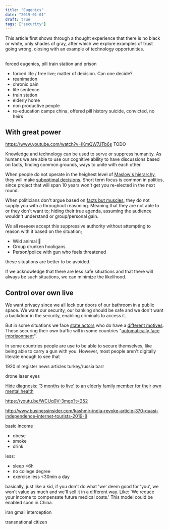 ```yaml
---
title: "Eugenics"
date: "2019-01-01"
draft: true
tags: ["security"]
---
```


This article first shows through a thought experience that there is no black or white,
only shades of gray,
after which we explore examples of trust going wrong,
closing with an example of technology opportunities.

##


forced eugenics, pill train station and prison
- forced life / free live; matter of decision. Can one decide?
- reanimation
- chronic pain
- life sentence
- train station
- elderly home
- non productive people
- re-education camps china, offered pill
history suicide, convicted, no heirs

## With great power
https://www.youtube.com/watch?v=IKmQW7JTb6s TODO

Knowledge and technology can be used to serve or suppress humanity.
As humans we are able to use our cognitive ability to have discussions based on facts,
finding common grounds,
ways to unite with each other.

When people do not operate in the heighest level of
[Maslow's hierarchy](https://www.simplypsychology.org/maslow.html),
they will make
[suboptimal decisions](https://www.psychologytoday.com/us/blog/science-choice/201504/the-scarcity-mindset).
Short term focus is common in politics,
since project that will span 10 years won't get you re-elected in the next round.

When politicians don't argue based on
[facts but muscles](https://www.theregister.co.uk/2019/07/23/us_encryption_backdoor/),
they do not supply you with a throughout reasoning.
Meaning that they are not able to or they don't want to;
hiding their true agenda, assuming the audience wouldn't understand
or group/personal gain.

We all ~~respect~~ accept this suppressive authority without attempting to reason with it
based on the situation;

- Wild animal &#x1F418;
- Group drunken hooligans
- Person/police with gun who feels threatened

these situations are better to be avoided.

If we acknowledge that there are less safe situations
and that there will always be such situations,
we can minimize the likelihood.

## Control over own live

We want privacy since
we all lock our doors of our bathroom in a public space.
We want our security,
our banking should be safe and we don't
want a backdoor in the security,
enabling criminals to access it.

But in some situations
we face
[state actors](https://www.eff.org/deeplinks/2011/09/post-mortem-iranian-diginotar-attack)
who do have a
[different motives](https://en.wikipedia.org/wiki/Kazakhstan_man-in-the-middle_attack).
Those securing their own traffic will in some countries
"[automatically face imprisonment](https://gulfnews.com/uae/crime/using-vpns-what-uae-residents-need-to-know-1.1872123)".

In some countries people are use to be able to secure themselves,
like being able to carry a gun with you.
However, most people aren't digitally literate enough to see that 

1920 nl register
news articles turkey/russia
barr

drone laser eyes


[Hide diagnosis: '3 months to live' to an elderly family member for their own mental health](https://www.imdb.com/title/tt8637428/)



https://youtu.be/WCUq0V-3mgo?t=252

http://www.businessinsider.com/kashmir-india-revoke-article-370-quasi-independence-internet-tourists-2019-8


basic income
- obese
- smoke
- drink

less:
- sleep <6h
- no college degree
- exercise less <30min a day

basically, just like a kid,
if you don't do what 'we' deem good for 'you',
we won't value as much and we'll sell it in a different way.
Like: 'We reduce your income to compensate future medical costs.'
This model could be enabled soon in China.


iran gmail interception

transnational citizen

